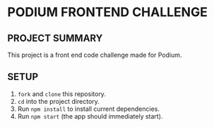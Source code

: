 # PODIUM FRONTEND CHALLENGE

## PROJECT SUMMARY

This project is a front end code challenge made for Podium.

## SETUP

1. `fork` and `clone` this repository.
2. `cd` into the project directory.
3. Run `npm install` to install current dependencies.
4. Run `npm start` (the app should immediately start).